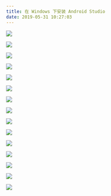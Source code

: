 ```yaml
---
title: 在 Windows 下安装 Android Studio
date: 2019-05-31 10:27:03
---
```


![](windows-android-studio/1.png)

![](windows-android-studio/2.png)

![](windows-android-studio/3.png)

![](windows-android-studio/4.png)

![](windows-android-studio/5.png)

![](windows-android-studio/6.png)

![](windows-android-studio/7.png)

![](windows-android-studio/8.png)

![](windows-android-studio/9.png)

![](windows-android-studio/10.png)

![](windows-android-studio/11.png)

![](windows-android-studio/12.png)

![](windows-android-studio/13.png)

![](windows-android-studio/14.png)

![](windows-android-studio/15.png)
